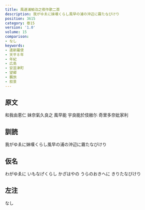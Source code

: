 ```yaml
---
title: 風速浦舶泊之夜作歌二首
description: 我がゆゑに妹嘆くらし風早の浦の沖辺に霧たなびけり
position: 3615
category: 巻15
version: '1.0'
volume: 15
comparison:
- なし
keywords:
- 遣新羅使
- 天平８年
- 年紀
- 広島
- 安芸津町
- 望郷
- 羈旅
- 叙景
---
```


## 原文

和我由恵仁 妹奈氣久良之 風早能 宇良能於伎敝尓 奇里多奈妣家利

## 訓読

我がゆゑに妹嘆くらし風早の浦の沖辺に霧たなびけり

## 仮名

わがゆゑに いもなげくらし かざはやの うらのおきへに きりたなびけり

## 左注

なし
